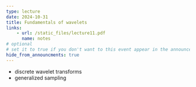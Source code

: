 ```yaml
---
type: lecture
date: 2024-10-31
title: Fundamentals of wavelets
links:
    - url: /static_files/lecture11.pdf
      name: notes
# optional
# set it to true if you don't want to this event appear in the announcements section
hide_from_announcments: true
---
```

* discrete wavelet transforms
* generalized sampling

